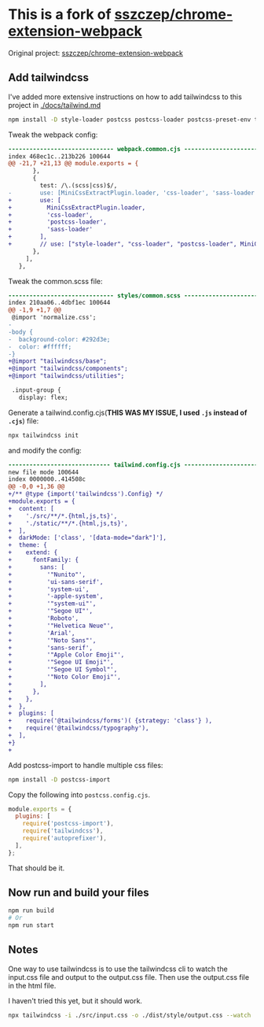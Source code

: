 # This is a fork of [sszczep/chrome-extension-webpack](https://github.com/sszczep/chrome-extension-webpack)

Original project:
[sszczep/chrome-extension-webpack](https://github.com/sszczep/chrome-extension-webpack)


## Add tailwindcss

I've added more extensive instructions on how to add tailwindcss to this project in [./docs/tailwind.md](./docs/tailwind.md)


```bash
npm install -D style-loader postcss postcss-loader postcss-preset-env tailwindcss@latest autoprefixer@latest
```

Tweak the webpack config:

```diff
------------------------------ webpack.common.cjs ------------------------------
index 468ec1c..213b226 100644
@@ -21,7 +21,13 @@ module.exports = {
       },
       {
         test: /\.(scss|css)$/,
-        use: [MiniCssExtractPlugin.loader, 'css-loader', 'sass-loader'],
+        use: [
+          MiniCssExtractPlugin.loader,
+          'css-loader',
+          'postcss-loader',
+          'sass-loader'
+        ],
+        // use: ["style-loader", "css-loader", "postcss-loader", MiniCssExtractPlugin],
       },
     ],
   },
```

Tweak the common.scss file:
```diff
------------------------------ styles/common.scss ------------------------------
index 210aa06..4dbf1ec 100644
@@ -1,9 +1,7 @@
 @import 'normalize.css';
-
-body {
-  background-color: #292d3e;
-  color: #ffffff;
-}
+@import "tailwindcss/base";
+@import "tailwindcss/components";
+@import "tailwindcss/utilities";

 .input-group {
   display: flex;
```


Generate a tailwind.config.cjs(**THIS WAS MY ISSUE, I used `.js` instead of `.cjs`**) file:
```bash
npx tailwindcss init
```
and modify the config:
```diff
----------------------------- tailwind.config.cjs -----------------------------
new file mode 100644
index 0000000..414508c
@@ -0,0 +1,36 @@
+/** @type {import('tailwindcss').Config} */
+module.exports = {
+  content: [
+    './src/**/*.{html,js,ts}',
+    './static/**/*.{html,js,ts}',
+  ],
+  darkMode: ['class', '[data-mode="dark"]'],
+  theme: {
+    extend: {
+      fontFamily: {
+        sans: [
+          '"Nunito"',
+          'ui-sans-serif',
+          'system-ui',
+          '-apple-system',
+          '"system-ui"',
+          '"Segoe UI"',
+          'Roboto',
+          '"Helvetica Neue"',
+          'Arial',
+          '"Noto Sans"',
+          'sans-serif',
+          '"Apple Color Emoji"',
+          '"Segoe UI Emoji"',
+          '"Segoe UI Symbol"',
+          '"Noto Color Emoji"',
+        ],
+      },
+    },
+  },
+  plugins: [
+    require('@tailwindcss/forms')( {strategy: 'class'} ),
+    require('@tailwindcss/typography'),
+  ],
+}
+
```

Add postcss-import to handle multiple css files:
```bash
npm install -D postcss-import
```

Copy the following into `postcss.config.cjs`.
```cjs
module.exports = {
  plugins: [
    require('postcss-import'),
    require('tailwindcss'),
    require('autoprefixer'),
  ],
};
```

That should be it.

## Now run and build your files

```bash
npm run build
# Or
npm run start
```

## Notes

One way to use tailwindcss is to use the tailwindcss cli to watch the input.css file and output to the output.css file. Then use the output.css file in the html file.

I haven't tried this yet, but it should work.
```bash
npx tailwindcss -i ./src/input.css -o ./dist/style/output.css --watch
```
